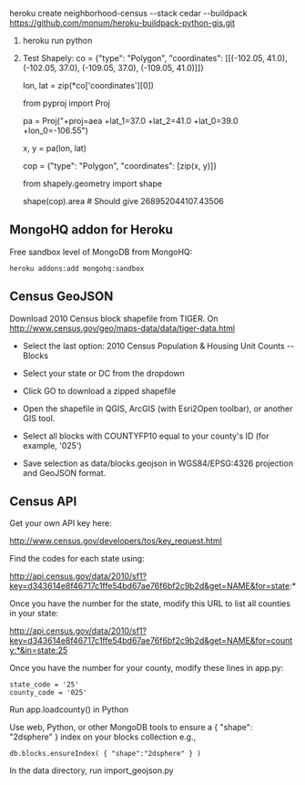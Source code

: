 heroku create neighborhood-census --stack cedar --buildpack https://github.com/monum/heroku-buildpack-python-gis.git

1. heroku run python
2. Test Shapely: 
    co = {"type": "Polygon", "coordinates": [[(-102.05, 41.0), (-102.05, 37.0), (-109.05, 37.0), (-109.05, 41.0)]]}

    lon, lat = zip(*co['coordinates'][0])
    
    from pyproj import Proj
    
    pa = Proj("+proj=aea +lat_1=37.0 +lat_2=41.0 +lat_0=39.0 +lon_0=-106.55")
    
    x, y = pa(lon, lat)
    
    cop = {"type": "Polygon", "coordinates": [zip(x, y)]}
    
    from shapely.geometry import shape
    
    shape(cop).area # Should give 268952044107.43506

## MongoHQ addon for Heroku

Free sandbox level of MongoDB from MongoHQ:

    heroku addons:add mongohq:sandbox

## Census GeoJSON

Download 2010 Census block shapefile from TIGER. On http://www.census.gov/geo/maps-data/data/tiger-data.html

- Select the last option: 2010 Census Population & Housing Unit Counts -- Blocks

- Select your state or DC from the dropdown

- Click GO to download a zipped shapefile

- Open the shapefile in QGIS, ArcGIS (with Esri2Open toolbar), or another GIS tool.

- Select all blocks with COUNTYFP10 equal to your county's ID (for example, '025')

- Save selection as data/blocks.geojson in WGS84/EPSG:4326 projection and GeoJSON format.

## Census API

Get your own API key here:

http://www.census.gov/developers/tos/key_request.html

Find the codes for each state using:

http://api.census.gov/data/2010/sf1?key=d343614e8f46717c1ffe54bd67ae76f6bf2c9b2d&get=NAME&for=state:*

Once you have the number for the state, modify this URL to list all counties in your state:

http://api.census.gov/data/2010/sf1?key=d343614e8f46717c1ffe54bd67ae76f6bf2c9b2d&get=NAME&for=county:*&in=state:25

Once you have the number for your county, modify these lines in app.py:

    state_code = '25'
    county_code = '025'

Run app.loadcounty() in Python

Use web, Python, or other MongoDB tools to ensure a { "shape": "2dsphere" } index on your blocks collection e.g.,
    
    db.blocks.ensureIndex( { "shape":"2dsphere" } )

In the data directory, run import_geojson.py

